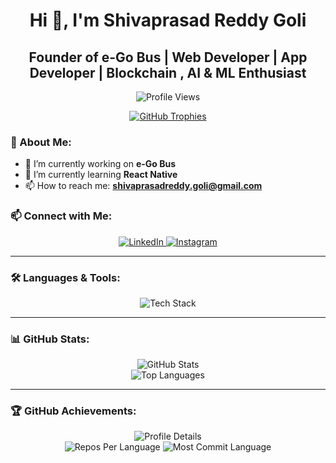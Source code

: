 
<h1 align="center">Hi 👋, I'm Shivaprasad Reddy Goli</h1>
<h2 align="center">Founder of e-Go Bus | Web Developer | App Developer | Blockchain , AI & ML Enthusiast</h2>

<p align="center">
  <img src="https://komarev.com/ghpvc/?username=golishivaprasadreddy&label=Profile%20views&color=0e75b6&style=flat" alt="Profile Views" />
</p>


<p align="center">
  <a href="https://github.com/ryo-ma/github-profile-trophy">
    <img src="https://github-profile-trophy.vercel.app/?username=golishivaprasadreddy&theme=dracula&no-frame=true&margin-w=15" alt="GitHub Trophies" />
  </a>
</p>


### 🚀 About Me:
- 🔭 I’m currently working on **e-Go Bus**
- 🌱 I’m currently learning **React Native**
- 📫 How to reach me: **shivaprasadreddy.goli@gmail.com**


### 📫 Connect with Me:
<p align="center">
  <a href="https://linkedin.com/in/shiva-prasad-reddy-goli" target="_blank">
    <img src="https://img.shields.io/badge/LinkedIn-%230077B5.svg?&style=for-the-badge&logo=linkedin&logoColor=white" alt="LinkedIn"/>
  </a>
  <a href="https://instagram.com/goli_shivaprasadreddy" target="_blank">
    <img src="https://img.shields.io/badge/Instagram-%23E4405F.svg?&style=for-the-badge&logo=instagram&logoColor=white" alt="Instagram"/>
  </a>
</p>
 
---

### 🛠️ Languages & Tools:
<p align="center">
  <img src="https://skillicons.dev/icons?i=c,css,docker,express,figma,firebase,git,html,java,js,mongodb,mysql,nextjs,nodejs,php,python,react,tailwind" alt="Tech Stack"/>
</p>

---

### 📊 GitHub Stats:
<p align="center">
  <img src="https://github-readme-stats.vercel.app/api?username=golishivaprasadreddy&show_icons=true&theme=radical" alt="GitHub Stats" />
  <br/>
  <img src="https://github-readme-stats.vercel.app/api/top-langs/?username=golishivaprasadreddy&layout=compact&theme=radical" alt="Top Languages" />
</p>

---

### 🏆 GitHub Achievements:
<p align="center">
  <img src="https://github-profile-summary-cards.vercel.app/api/cards/profile-details?username=golishivaprasadreddy&theme=radical" alt="Profile Details" />
  <br/>
  <img src="https://github-profile-summary-cards.vercel.app/api/cards/repos-per-language?username=golishivaprasadreddy&theme=radical" alt="Repos Per Language" />

  <img src="https://github-profile-summary-cards.vercel.app/api/cards/most-commit-language?username=golishivaprasadreddy&theme=radical" alt="Most Commit Language" />
</p>

